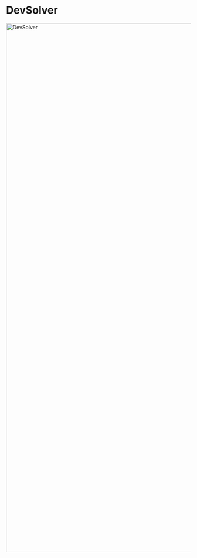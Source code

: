 # DevSolver
<img width="1440" alt="DevSolver" src="https://github.com/user-attachments/assets/00282239-a63e-401c-b578-0d84fa287de5" />
